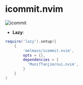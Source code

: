 # icommit.nvim
![icommit](https://github.com/melMass/icommit.nvim/assets/7041726/5820107f-8db0-4da7-b4d9-7db41bb024d5)

- **Lazy**:

```lua
require('lazy').setup({
    { 
        'melmass/icommit.nvim', 
        opts = {}, 
        dependencies = {
          'MunifTanjim/nui.nvim',
        } 
    }
)
```
